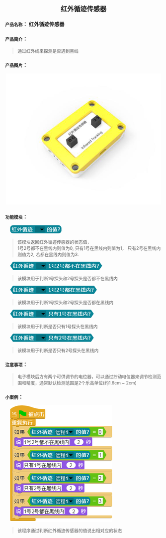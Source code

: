 ## <center>红外循迹传感器</center>

### ``产品名称``： 红外循迹传感器

### ``产品简介``：

> 通过红外线来探测是否遇到黑线

### ``产品图片``：

<div align="center">
  <img src="../img/sensor/IRTrack/IRTrack.png" width="500px" ><br>
</div>


### ``功能模块``：

&nbsp;&nbsp;&nbsp;&nbsp;![](../img/sensor/IRTrack/value.png)

> 该模块返回红外循迹传感器的状态值，  
> 1号2号都不在黑线内则值为0,
> 只有1号在黑线内则值为1，
> 只有2号在黑线内则值为2,
> 若都在黑线内则值为3.

&nbsp;&nbsp;&nbsp;&nbsp;![](../img/sensor/IRTrack/unblack.png)

> 该模块用于判断1号探头和2号探头是否都不在黑线内

&nbsp;&nbsp;&nbsp;&nbsp;![](../img/sensor/IRTrack/black.png)

> 该模块用于判断1号探头和2号探头是否都在黑线内

&nbsp;&nbsp;&nbsp;&nbsp;![](../img/sensor/IRTrack/isone.png)

> 该模块用于判断是否只有1号探头在黑线内

&nbsp;&nbsp;&nbsp;&nbsp;![](../img/sensor/IRTrack/istwo.png)

> 该模块用于判断是否只有2号探头在黑线内

### ``注意事项``：

> 电子模块后方有两个可供调节的电位器，可以通过拧动电位器来调节检测范围和精度，通常默认检测范围是2个乐高单位(约1.6cm ~ 2cm)


### ``小案例``：

&nbsp;&nbsp;&nbsp;&nbsp;![](../img/sensor/IRTrack/demo.png)

> 该程序通过判断红外循迹传感器的值说出相对应的状态
